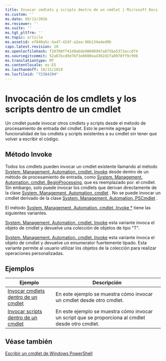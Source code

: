```yaml
---
title: Invocar cmdlets y scripts dentro de un cmdlet | Microsoft Docs
ms.custom: ''
ms.date: 09/13/2016
ms.reviewer: ''
ms.suite: ''
ms.tgt_pltfrm: ''
ms.topic: article
ms.assetid: e7040a5c-4a47-42df-a2ea-96b134a4ed9b
caps.latest.revision: 10
ms.openlocfilehash: f20708ff41d9a6de90090997a875ba5371eccd74
ms.sourcegitcommit: 52a67bcd9d7bf3e8600ea4302d1fa8970ff9c998
ms.translationtype: MT
ms.contentlocale: es-ES
ms.lasthandoff: 10/15/2019
ms.locfileid: "72364294"
---
```

# <a name="invoking-cmdlets-and-scripts-within-a-cmdlet"></a>Invocación de los cmdlets y los scripts dentro de un cmdlet

Un cmdlet puede invocar otros cmdlets y scripts desde el método de procesamiento de entrada del cmdlet. Esto le permite agregar la funcionalidad de los cmdlets y scripts existentes a su cmdlet sin tener que volver a escribir el código.

## <a name="the-invoke-method"></a>Método Invoke

Todos los cmdlets pueden invocar un cmdlet existente llamando al método [System. Management. Automation. cmdlet. Invoke](/dotnet/api/System.Management.Automation.Cmdlet.Invoke) desde dentro de un método de procesamiento de entrada, como [System. Management. Automation. cmdlet. BeginProcessing](/dotnet/api/System.Management.Automation.Cmdlet.BeginProcessing), que es reemplazado por. el cmdlet. Sin embargo, solo puede invocar los cmdlets que derivan directamente de la clase [System. Management. Automation. cmdlet](/dotnet/api/System.Management.Automation.Cmdlet) . No se puede invocar un cmdlet derivado de la clase [System. Management. Automation. PSCmdlet](/dotnet/api/System.Management.Automation.PSCmdlet) .

El método [System. Management. Automation. cmdlet. Invoke *](/dotnet/api/System.Management.Automation.Cmdlet.Invoke) tiene las siguientes variantes.

[System. Management. Automation. cmdlet. Invoke](/dotnet/api/System.Management.Automation.Cmdlet.Invoke) esta variante invoca el objeto de cmdlet y devuelve una colección de objetos de tipo "T".

[System. Management. Automation. cmdlet. Invoke](/dotnet/api/System.Management.Automation.Cmdlet.Invoke) esta variante invoca el objeto de cmdlet y devuelve un emumerator fuertemente tipado. Esta variante permite al usuario utilizar los objetos de la colección para realizar operaciones personalizadas.

## <a name="examples"></a>Ejemplos

|Ejemplo|Descripción|
|-------------|-----------------|
|[Invocar cmdlets dentro de un cmdlet](./how-to-invoke-a-cmdlet-from-within-a-cmdlet.md)|En este ejemplo se muestra cómo invocar un cmdlet desde otro cmdlet.|
|[Invocar scripts dentro de un cmdlet](./how-to-invoke-scripts-within-a-cmdlet.md)|En este ejemplo se muestra cómo invocar un script que se proporciona al cmdlet desde otro cmdlet.|

## <a name="see-also"></a>Véase también

[Escribir un cmdlet de Windows PowerShell](./writing-a-windows-powershell-cmdlet.md)

